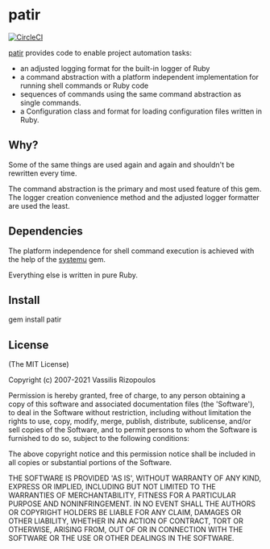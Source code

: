 # patir

[![CircleCI](https://circleci.com/gh/damphyr/patir/tree/main.svg?style=svg)](https://circleci.com/gh/damphyr/patir/tree/main)

[patir](http://patir.rubyforge.org) provides code to enable project automation tasks:

* an adjusted logging format for the built-in logger of Ruby
* a command abstraction with a platform independent implementation for running
  shell commands or Ruby code
* sequences of commands using the same command abstraction as single commands.
* a Configuration class and format for loading configuration files written in Ruby.

## Why?

Some of the same things are used again and again and shouldn't be rewritten
every time.

The command abstraction is the primary and most used feature of this gem. The
logger creation convenience method and the adjusted logger formatter are used
the least.

## Dependencies

The platform independence for shell command execution is achieved with the
help of the [systemu](https://github.com/ahoward/systemu) gem.

Everything else is written in pure Ruby.

## Install

 gem install patir

## License

(The MIT License)

Copyright (c) 2007-2021 Vassilis Rizopoulos

Permission is hereby granted, free of charge, to any person obtaining
a copy of this software and associated documentation files (the
'Software'), to deal in the Software without restriction, including
without limitation the rights to use, copy, modify, merge, publish,
distribute, sublicense, and/or sell copies of the Software, and to
permit persons to whom the Software is furnished to do so, subject to
the following conditions:

The above copyright notice and this permission notice shall be
included in all copies or substantial portions of the Software.

THE SOFTWARE IS PROVIDED 'AS IS', WITHOUT WARRANTY OF ANY KIND,
EXPRESS OR IMPLIED, INCLUDING BUT NOT LIMITED TO THE WARRANTIES OF
MERCHANTABILITY, FITNESS FOR A PARTICULAR PURPOSE AND NONINFRINGEMENT.
IN NO EVENT SHALL THE AUTHORS OR COPYRIGHT HOLDERS BE LIABLE FOR ANY
CLAIM, DAMAGES OR OTHER LIABILITY, WHETHER IN AN ACTION OF CONTRACT,
TORT OR OTHERWISE, ARISING FROM, OUT OF OR IN CONNECTION WITH THE
SOFTWARE OR THE USE OR OTHER DEALINGS IN THE SOFTWARE.
